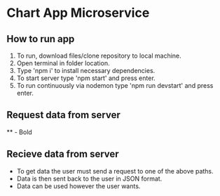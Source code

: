 # Chart App Microservice

## How to run app
1. To run, download files/clone repository to local machine. 
2. Open terminal in folder location.
3. Type 'npm i' to install necessary dependencies. 
4. To start server type 'npm start' and press enter.
5. To run continuously via nodemon type 'npm run devstart' and press enter.

## Request data from server
** - Bold

## Recieve data from server
- To get data the user must send a request to one of the above paths. 
- Data is then sent back to the user in JSON format.
- Data can be used however the user wants. 
